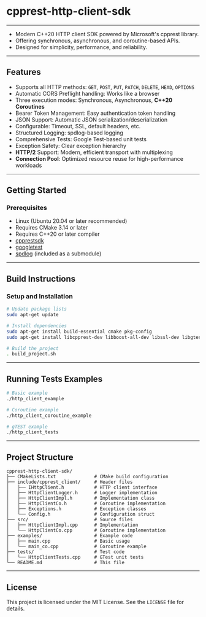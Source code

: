 # cpprest-http-client-sdk

---
- Modern C++20 HTTP client SDK powered by Microsoft's cpprest library.
- Offering synchronous, asynchronous, and coroutine-based APIs.
- Designed for simplicity, performance, and reliability.

---

## Features
- Supports all HTTP methods: `GET`, `POST`, `PUT`, `PATCH`, `DELETE`, `HEAD`, `OPTIONS`
- Automatic CORS Preflight handling: Works like a browser
- Three execution modes: Synchronous, Asynchronous, **C++20 Coroutines**
- Bearer Token Management: Easy authentication token handling
- JSON Support: Automatic JSON serialization/deserialization
- Configurable: Timeout, SSL, default headers, etc.
- Structured Logging: spdlog-based logging
- Comprehensive Tests: Google Test-based unit tests
- Exception Safety: Clear exception hierarchy
- **HTTP/2** Support: Modern, efficient transport with multiplexing
- **Connection Pool**: Optimized resource reuse for high-performance workloads

---

## Getting Started
### Prerequisites
- Linux (Ubuntu 20.04 or later recommended)
- Requires CMake 3.14 or later
- Requires C++20 or later compiler
- [cpprestsdk](https://github.com/microsoft/cpprestsdk)
- [googletest](https://github.com/google/googletest)
- [spdlog](https://github.com/gabime/spdlog) (included as a submodule)

---

## Build Instructions
### Setup and Installation
```bash
# Update package lists
sudo apt-get update

# Install dependencies
sudo apt-get install build-essential cmake pkg-config
sudo apt-get install libcpprest-dev libboost-all-dev libssl-dev libgtest-dev

# Build the project
. build_project.sh
```

---

## Running Tests Examples
```bash
# Basic example
./http_client_example

# Coroutine example
./http_client_coroutine_example

# gTEST example
./http_client_tests
```

---

## Project Structure
```
cpprest-http-client-sdk/
├── CMakeLists.txt              # CMake build configuration
├── include/cpprest_client/     # Header files
│   ├── IHttpClient.h           # HTTP client interface
│   ├── HttpClientLogger.h      # Logger implementation
│   ├── HttpClientImpl.h        # Implementation class
│   ├── HttpClientCo.h          # Coroutine implementation
│   ├── Exceptions.h            # Exception classes
│   └── Config.h                # Configuration struct
├── src/                        # Source files
│   ├── HttpClientImpl.cpp      # Implementation
│   └── HttpClientCo.cpp        # Coroutine implementation
├── examples/                   # Example code
│   ├── main.cpp                # Basic usage
│   └── main_co.cpp             # Coroutine example
├── tests/                      # Test code
│   └── HttpClientTests.cpp     # GTest unit tests
└── README.md                   # This file
```

---

## License
This project is licensed under the MIT License. See the `LICENSE` file for details.
